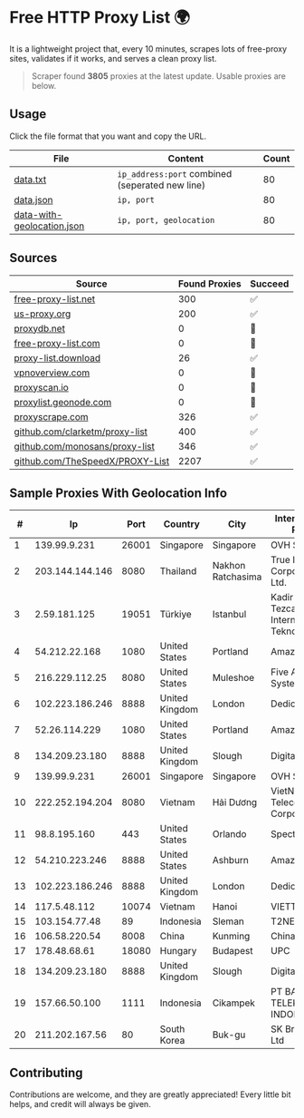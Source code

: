 
# Free HTTP Proxy List 🌍

It is a lightweight project that, every 10 minutes, scrapes lots of free-proxy sites, validates if it works, and serves a clean proxy list.


> Scraper found **3805** proxies at the latest update. Usable proxies are below.

## Usage

Click the file format that you want and copy the URL.


|File|Content|Count|
|----|-------|-----|
|[data.txt](https://raw.githubusercontent.com/themiralay/Proxy-List-World/master/data.txt)|`ip_address:port` combined (seperated new line)|80|
|[data.json](https://raw.githubusercontent.com/themiralay/Proxy-List-World/master/data.json)|`ip, port`|80|
|[data-with-geolocation.json](https://raw.githubusercontent.com/themiralay/Proxy-List-World/master/data-with-geolocation.json)|`ip, port, geolocation`|80|

## Sources

|Source|Found Proxies|Succeed|
|------|-------------|-------|
|[free-proxy-list.net](https://free-proxy-list.net)|300|✅|
|[us-proxy.org](https://www.us-proxy.org)|200|✅|
|[proxydb.net](http://proxydb.net)|0|🚫|
|[free-proxy-list.com](https://free-proxy-list.com/?page=&port=&type%5B%5D=http&type%5B%5D=https&up_time=0&search=Search)|0|🚫|
|[proxy-list.download](https://www.proxy-list.download/HTTP)|26|✅|
|[vpnoverview.com](https://vpnoverview.com/privacy/anonymous-browsing/free-proxy-servers)|0|🚫|
|[proxyscan.io](https://www.proxyscan.io)|0|🚫|
|[proxylist.geonode.com](https://proxylist.geonode.com/api/proxy-list?limit=300&page=1&sort_by=lastChecked&sort_type=desc&protocols=http,https)|0|🚫|
|[proxyscrape.com](https://api.proxyscrape.com/v2/?request=displayproxies&protocol=http&timeout=10000&country=all&ssl=all&anonymity=all)|326|✅|
|[github.com/clarketm/proxy-list](https://raw.githubusercontent.com/clarketm/proxy-list/master/proxy-list-raw.txt)|400|✅|
|[github.com/monosans/proxy-list](https://raw.githubusercontent.com/monosans/proxy-list/main/proxies/http.txt)|346|✅|
|[github.com/TheSpeedX/PROXY-List](https://raw.githubusercontent.com/TheSpeedX/PROXY-List/master/http.txt)|2207|✅|


## Sample Proxies With Geolocation Info

|#|Ip|Port|Country|City|Internet Service Provider|
|-|--|----|-------|----|-------------------------|
|1|139.99.9.231|26001|Singapore|Singapore|OVH SAS|
|2|203.144.144.146|8080|Thailand|Nakhon Ratchasima|True Internet Corporation CO. Ltd.|
|3|2.59.181.125|19051|Türkiye|Istanbul|Kadir Huseyin Tezcan Nosspeed Internet Teknolojileri|
|4|54.212.22.168|1080|United States|Portland|Amazon.com, Inc.|
|5|216.229.112.25|8080|United States|Muleshoe|Five Area Systems, LLC|
|6|102.223.186.246|8888|United Kingdom|London|Dedicated Servers|
|7|52.26.114.229|1080|United States|Portland|Amazon.com, Inc.|
|8|134.209.23.180|8888|United Kingdom|Slough|DigitalOcean, LLC|
|9|139.99.9.231|26001|Singapore|Singapore|OVH SAS|
|10|222.252.194.204|8080|Vietnam|Hải Dương|VietNam Post and Telecom Corporation|
|11|98.8.195.160|443|United States|Orlando|Spectrum|
|12|54.210.223.246|8888|United States|Ashburn|Amazon.com, Inc.|
|13|102.223.186.246|8888|United Kingdom|London|Dedicated Servers|
|14|117.5.48.112|10074|Vietnam|Hanoi|VIETTEL|
|15|103.154.77.48|89|Indonesia|Sleman|T2NET|
|16|106.58.220.54|8008|China|Kunming|Chinanet|
|17|178.48.68.61|18080|Hungary|Budapest|UPC|
|18|134.209.23.180|8888|United Kingdom|Slough|DigitalOcean, LLC|
|19|157.66.50.100|1111|Indonesia|Cikampek|PT BARAYA TELEKOMUNIKASI INDONESIA|
|20|211.202.167.56|80|South Korea|Buk-gu|SK Broadband Co Ltd|



## Contributing

Contributions are welcome, and they are greatly appreciated! Every
little bit helps, and credit will always be given.

